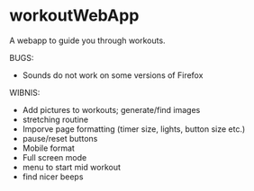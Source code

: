 # workoutWebApp
A webapp to guide you through workouts.

BUGS:
 - Sounds do not work on some versions of Firefox

WIBNIS:
 - Add pictures to workouts; generate/find images
 - stretching routine
 - Imporve page formatting (timer size, lights, button size etc.)
 - pause/reset buttons
 - Mobile format
 - Full screen mode
 - menu to start mid workout
 - find nicer beeps
